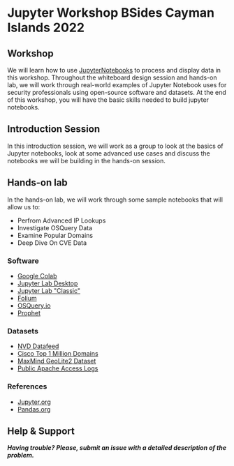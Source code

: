 # Jupyter Workshop BSides Cayman Islands 2022

## Workshop

We will learn how to use [JupyterNotebooks](https://jupyter.org) to process and display data in this workshop. Throughout the whiteboard design session and hands-on lab, we will work through real-world examples of Jupyter Notebook uses for security professionals using open-source software and datasets. At the end of this workshop, you will have the basic skills needed to build jupyter notebooks.

## Introduction Session

In this introduction session, we will work as a group to look at the basics of Jupyter notebooks, look at some advanced use cases and discuss the notebooks we will be building in the hands-on session.

## Hands-on lab

In the hands-on lab,  we will work through some sample notebooks that will allow us to:

- Perfrom Advanced IP Lookups
- Investigate OSQuery Data
- Examine Popular Domains
- Deep Dive On CVE Data

### Software

- [Google Colab](https://colab.research.google.com/)
- [Jupyter Lab Desktop](https://github.com/jupyterlab/jupyterlab-desktop)
- [Jupyter Lab "Classic"](https://jupyter.org/install)
- [Folium](https://python-visualization.github.io/folium/)
- [OSQuery.io](https://osquery.io/)
- [Prophet](https://facebook.github.io/prophet/)

### Datasets

- [NVD Datafeed](https://nvd.nist.gov/vuln/data-feeds)
- [Cisco Top 1 Million Domains](http://s3-us-west-1.amazonaws.com/umbrella-static/index.html)
- [MaxMind GeoLite2 Dataset](https://github.com/P3TERX/GeoLite.mmdb)
- [Public Apache Access Logs](http://www.almhuette-raith.at/apache-log/access.log)

### References

- [Jupyter.org](https://jupyter.org/)
- [Pandas.org](https://pandas.pydata.org/)

## Help & Support

***Having trouble? Please, submit an issue with a detailed description of the problem.***
